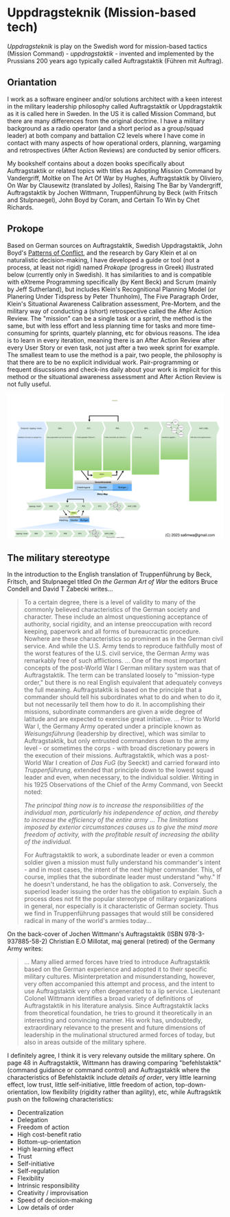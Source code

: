 # Uppdragsteknik (Mission-based tech)

*Uppdragsteknik* is play on the Swedish word for mission-based tactics (Mission
Command) - *uppdragstaktik* - invented and implemented by the Prussians 200
years ago typically called Auftragstaktik (Führen mit Auftrag).

## Oriantation

I work as a software engineer and/or solutions architect with a keen interest
in the military leadership philosophy called Auftragstaktik or Uppdragstaktik
as it is called here in Sweden. In the US it is called Mission Command, but
there are many differences from the original doctrine. I have a military
background as a radio operator (and a short period as a group/squad leader) at
both company and battalion C2 levels where I have come in contact with many
aspects of how operational orders, planning, wargaming and retrospectives
(After Action Reviews) are conducted by senior officers.

My bookshelf contains about a dozen books specifically about Auftragstaktik or
related topics with titles as Adopting Mission Command by Vandergriff, Moltke
on The Art Of War by Hughes, Auftragstaktik by Oliviero, On War by Clausewitz
(translated by Jolles), Raising The Bar by Vandergriff, Auftragstaktik by
Jochen Wittmann, Truppenführung by Beck (with Fritsch and Stulpnaegel), John
Boyd by Coram, and Certain To Win by Chet Richards.

## Prokope

Based on German sources on Auftragstaktik, Swedish Uppdragstaktik,
John Boyd's [Patterns of Conflict](http://www.projectwhitehorse.com/pdfs/boyd/patterns%20of%20conflict.pdf), and the research by Gary Klein et al on naturalistic decision-making, I have
developed a guide or tool (not a process, at least not rigid) named *Prokope*
(progress in Greek) illustrated below (currently only in Swedish). It has
similarities to and is compatible with eXtreme Programming specifically (by Kent
Beck) and Scrum (mainly by Jeff Sutherland), but includes Klein's Recognitional
Planning Model (or Planering Under Tidspress by Peter Thunholm), The Five
Paragraph Order, Klein's Situational Awareness Calibration assessment,
Pre-Mortem, and the military way of conducting a (short) retrospective called
the After Action Review. The "mission" can be a single task or a sprint, the
method is the same, but with less effort and less planning time for tasks and
more time-consuming for sprints, quartely planning, etc for obvious reasons.
The idea is to learn in every iteration, meaning there is an After Action
Review after every User Story or even task, not just after a two week sprint
for example. The smallest team to use the method is a pair, two people, the
philosophy is that there are to be no explicit individual work.
Pair-programming or frequent disucssions and check-ins daily about your work is
implicit for this method or the situational awareness assessment and After
Action Review is not fully useful.

![PROKOPE](prokope.svg)

## The military stereotype 

In the introduction to the English translation of Truppenführung by Beck,
Fritsch, and Stulpnaegel titled *On the German Art of War* the editors Bruce
Condell and David T Zabecki writes...

> To a certain degree, there is a level of validity to many of the commonly
> believed characteristics of the German society and character. These include an
> almost unquestioning acceptance of authority, social rigidity, and an intense
> preoccupation with record keeping, paperwork and all forms of bureaucractic
> procedure. Nowhere are these characteristics so prominent as in the German
> civil service. And while the U.S. Army tends to reproduce faithfully most of
> the worst features of the U.S. civil service, the German Army was remarkably
> free of such afflictions.
> ...
> One of the most important concepts of the post-World War I German military
> system was that of Auftragstaktik. The term can be translated loosely to
> "mission-type order," but there is no real English equivalent that adequately
> conveys the full meaning. Auftragstaktik is based on the principle that a
> commander should tell his subordinates what to do and when to do it, but not
> necessarily tell them how to do it. In accomplishing their missions,
> subordinate commanders are given a wide degree of latitude and are expected to
> exercise great initiative.
> ...
> Prior to World War I, the Germany Army operated under a principle known as
> *Weisungsführung* (leadership by directive), which was similar to
> Auftragstaktik, but only entrusted commanders down to the army level - or
> sometimes the corps - with broad discretionary powers in the execution of
> their missions. Auftragstaktik, which was a post-World War I creation of *Das
> FuG* (by Seeckt) and carried forward into *Truppenführung*, extended that
> principle down to the lowest squad leader and even, when necessary, to the
> individual soldier. Writing in his 1925 Observations of the Chief of the
> Army Command, von Seeckt noted:
>
> *The principal thing now is to increase the responsibilities of the individual
> man, particularly his independence of action, and thereby to increase the
> efficiency of the entire army ... The limitations imposed by exterior
> circumstances causes us to give the mind more freedom of activity, with the
> profitable result of increasing the ability of the individual.*
>
> For Auftragstaktik to work, a subordinate leader or even a common soldier
> given a mission must fully understand his commander's intent - and in most
> cases, the intent of the next higher commander. This, of course, implies that
> the subordinate leader must understand "why." If he doesn't understand, he
> has the obligation to ask. Conversely, the superiod leader issuing the order
> has the obligation to explain. Such a process does not fit the popular
> stereotype of military organizations in general, nor especially is it
> characteristic of German society. Thus we find in Truppenführung passages
> that would still be considered radical in many of the world's armies today...

On the back-cover of Jochen Wittmann's Auftragstaktik (ISBN 978-3-937885-58-2)
Christian E.O Millotat, maj general (retired) of the Germany Army writes:

> ... Many allied armed forces have tried to introduce Auftragstaktik based on
> the German experience and adopted it to their specific military cultures.
> Misinterpretation and misunderstanding, however, very often accompanied this
> attempt and process, and the intent to use Auftragstaktik very often
> degenerated to a lip service. Lieutenant Colonel Wittmann identifies a broad
> variety of definitions of Auftragstaktik in his literature analysis. Since
> Auftragstaktik lacks from theoretical foundation, he tries to ground it
> theoretically in an interesting and convincing manner.  His work has,
> undoubtedly, extraordinary relevance to the present and future dimensions of
> leadership in the mulinational structured armed forces of today, but also in
> areas outside of the military sphere.

I definitely agree, I think it is very relevany outside the military sphere. On page 48 in Auftragstaktik, Wittmann has drawing comparing "befehlstaktik" (command guidance or command control) and Auftragstaktik where the characteristics of Befehlstaktik include *details of order*, very little learning effect, low trust, little self-initiative, little freedom of action, top-down-orientation, low flexibility (rigidity rather than agility), etc, while Auftragsktik push on the following characteristics:

* Decentralization
* Delegation
* Freedom of action
* High cost-benefit ratio
* Bottom-up-orientation
* High learning effect
* Trust
* Self-initiative
* Self-regulation
* Flexibility
* Intrinsic responsibility
* Creativity / improvisation
* Speed of decision-making
* Low details of order

